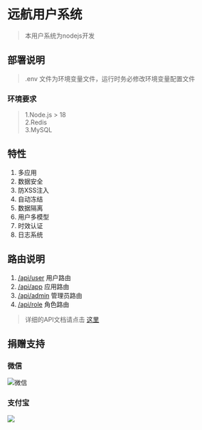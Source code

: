 # 远航用户系统
> 本用户系统为nodejs开发

## 部署说明

> .env 文件为环境变量文件，运行时务必修改环境变量配置文件
### 环境要求

> 1.Node.js > 18  
> 2.Redis  
> 3.MySQL

## 特性

1. 多应用
2. 数据安全
3. 防XSS注入
4. 自动冻结
5. 数据隔离
6. 用户多模型
7. 时效认证
8. 日志系统

## 路由说明

1. [/api/user](/controllers/userController.js) 用户路由
2. [/api/app](/controllers/appControllers.js) 应用路由
3. [/api/admin](/controllers/adminController.js) 管理员路由
4. [/api/role](/controllers/user/role/roleController.js) 角色路由

> 详细的API文档请点击 [这里](https://apifox.com/apidoc/shared-e1408fb6-11dd-48e5-b6c7-856aae1f8948)

## 捐赠支持

### 微信

![微信](http://p.ananas.chaoxing.com/star3/origin/c597ad9a85489bb5c0ee48a056553e66)

### 支付宝

<img src="http://p.ananas.chaoxing.com/star3/origin/1f9a8c2171b752af136191b68b37ac17"/>